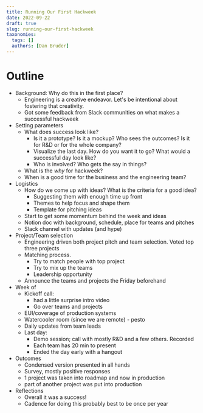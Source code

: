 ```yaml
---
title: Running Our First Hackweek
date: 2022-09-22
draft: true
slug: running-our-first-hackweek
taxonomies:
  tags: []
  authors: [Dan Bruder]
---
```


# Outline

- Background: Why do this in the first place?
  - Engineering is a creative endeavor. Let's be intentional about fostering that creativity.
  - Got some feedback from Slack communities on what makes a successful hackweek
- Setting parameters
  - What does success look like?
    - Is it a prototype? Is it a mockup? Who sees the outcomes? Is it for R&D or for the whole company?
    - Visualize the last day. How do you want it to go? What would a successful day look like?
    - Who is involved? Who gets the say in things?
  - What is the _why_ for hackweek?
  - When is a good time for the business and the engineering team?
- Logistics
  - How do we come up with ideas? What is the criteria for a good idea?
    - Suggesting them with enough time up front
    - Themes to help focus and shape them
    - Template for pitching ideas
  - Start to get some momentum behind the week and ideas
  - Notion doc with background, schedule, place for teams and pitches
  - Slack channel with updates (and hype)
- Project/Team selection
  - Engineering driven both project pitch and team selection. Voted top three projects
  - Matching process.
    - Try to match people with top project
    - Try to mix up the teams
    - Leadership opportunity
  - Announce the teams and projects the Friday beforehand
- Week of
  - Kickoff call:
    - had a little surprise intro video
    - Go over teams and projects
  - EUI/coverage of production systems
  - Watercooler room (since we are remote) - pesto
  - Daily updates from team leads
  - Last day:
    - Demo session; call with mostly R&D and a few others. Recorded
    - Each team has 20 min to present
    - Ended the day early with a hangout
- Outcomes
  - Condensed version presented in all hands
  - Survey, mostly positive responses
  - 1 project was taken into roadmap and now in production
  - part of another project was put into production
- Reflections
  - Overall it was a success!
  - Cadence for doing this probably best to be once per year
